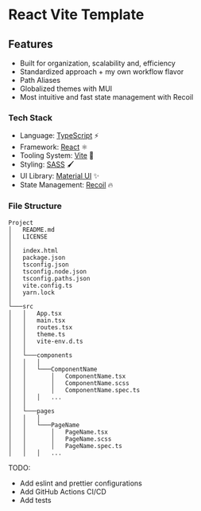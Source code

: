 # React Vite Template

## Features

- Built for organization, scalability and, efficiency
- Standardized approach + my own workflow flavor
- Path Aliases
- Globalized themes with MUI
- Most intuitive and fast state management with Recoil

### Tech Stack

- Language: [TypeScript](https://www.typescriptlang.org/) ⚡
- Framework: [React](https://reactjs.org/) ⚛️
- Tooling System: [Vite](https://vitejs.dev/) 🚀
- Styling: [SASS](https://sass-lang.com/) 🖌️
- UI Library: [Material UI](https://mui.com/) ✨
- State Management: [Recoil](https://recoiljs.org/) 🔥

### File Structure

``` file-structure
Project
│   README.md
│   LICENSE
│
│   index.html
│   package.json
│   tsconfig.json
│   tsconfig.node.json
│   tsconfig.paths.json
│   vite.config.ts
│   yarn.lock
│
└───src
│   │   App.tsx
│   │   main.tsx
│   │   routes.tsx
│   │   theme.ts
│   │   vite-env.d.ts
│   │
│   └───components
│   │   │
│   │   └───ComponentName
│   │       │   ComponentName.tsx
│   │       │   ComponentName.scss
│   │       │   ComponentName.spec.ts
│   │   │   ...
│   │
│   └───pages
│   │   │
│   │   └───PageName
│   │       │   PageName.tsx
│   │       │   PageName.scss
│   │       │   PageName.spec.ts
│   │   │   ...

```

TODO:

- Add eslint and prettier configurations
- Add GitHub Actions CI/CD
- Add tests
